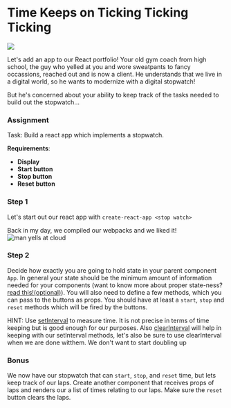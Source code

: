 # Time Keeps on Ticking Ticking Ticking

![](https://media.giphy.com/media/3orieKqQUhlrE29cA0/giphy.gif)

Let's add an app to our React portfolio! Your old gym coach from high school, the guy who yelled at you and wore sweatpants to fancy occassions, reached out and is now a client. He understands that we live in a digital world, so he wants to modernize with a digital stopwatch!

But he's concerned about your ability to keep track of the tasks needed to build out the stopwatch...


### Assignment

Task: Build a react app which implements a stopwatch. 

**Requirements**:
* **Display**
* **Start button**
* **Stop button**
* **Reset button**

### Step 1 

Let's start out our react app with `create-react-app <stop watch>`  

Back in my day, we compiled our webpacks and we liked it!
![man yells at cloud](https://i.imgur.com/91sn32Q.jpg?fb)  

### Step 2
Decide how exactly you are going to hold state in your parent component
`App`. In general your state should be the minimum amount of information needed for your components (want to know more about proper state-ness? [read this!(optional)](http://reactkungfu.com/2015/09/common-react-dot-js-mistakes-unneeded-state/)). You will also need to define a few methods, which you can pass to the buttons as props. You should have at least a `start`, `stop` and `reset` methods which will be fired by the buttons.

HINT: Use
[setInterval](https://developer.mozilla.org/en-US/docs/Web/API/WindowTimers/setInterval)
to measure time. It is not precise in terms of time keeping but is
good enough for our purposes. Also [clearInterval](https://developer.mozilla.org/en-US/docs/Web/API/WindowOrWorkerGlobalScope/clearInterval) will help in keeping with our setInterval methods, let's also be sure to use clearInterval when we are done witthem. We don't want to start doubling up

### Bonus

We now have our stopwatch that can `start`, `stop`, and `reset` time, but lets keep track of our laps. Create another component that receives props of laps and renders our a list of times relating to our laps. Make sure the `reset` button clears the laps.

